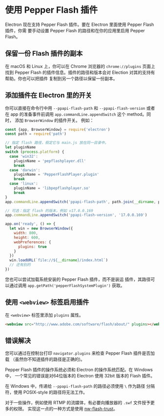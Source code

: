 # 使用 Pepper Flash 插件

Electron 现在支持 Pepper Flash 插件。要在 Electron 里面使用 Pepper Flash 插件，你需
要手动设置 Pepper Flash 的路径和在你的应用里启用 Pepper Flash。

## 保留一份 Flash 插件的副本

在 macOS 和 Linux 上，你可以在 Chrome 浏览器的 `chrome://plugins` 页面上找到 Pepper
Flash 的插件信息。插件的路径和版本会对 Election 对其的支持有帮助。你也可以把插件
复制到另一个路径以保留一份副本。

## 添加插件在 Electron 里的开关

你可以直接在命令行中用 `--ppapi-flash-path` 和 `--ppapi-flash-version` 或者
在 app 的准备事件前调用 `app.commandLine.appendSwitch` 这个 method。同时，
添加 `BrowserWindow` 的插件开关。
例如：

```javascript
const {app, BrowserWindow} = require('electron')
const path = require('path')

// 指定 flash 路径，假定它与 main.js 放在同一目录中。
let pluginName
switch (process.platform) {
  case 'win32':
    pluginName = 'pepflashplayer.dll'
    break
  case 'darwin':
    pluginName = 'PepperFlashPlayer.plugin'
    break
  case 'linux':
    pluginName = 'libpepflashplayer.so'
    break
}
app.commandLine.appendSwitch('ppapi-flash-path', path.join(__dirname, pluginName))

// 可选：指定 flash 的版本，例如 v17.0.0.169
app.commandLine.appendSwitch('ppapi-flash-version', '17.0.0.169')

app.on('ready', () => {
  let win = new BrowserWindow({
    width: 800,
    height: 600,
    webPreferences: {
      plugins: true
    }
  })
  win.loadURL(`file://${__dirname}/index.html`)
  // 还有别的
})
```

您也可以尝试加载系统安装的 Pepper Flash 插件，而不是装运
插件，其路径可以通过调用
`app.getPath('pepperFlashSystemPlugin')` 获取。

## 使用 `<webview>` 标签启用插件

在 `<webview>` 标签里添加 `plugins` 属性。

```html
<webview src="http://www.adobe.com/software/flash/about/" plugins></webview>
```

## 错误解决

您可以通过在控制台打印 `navigator.plugins` 来检查 Pepper Flash 插件是否加载
 （虽然你不知道插件的路径是正确的)。

Pepper Flash 插件的操作系统必须和 Electron 的操作系统匹配。在 Windows 中，
一个常见的错误是对64位版本的 Electron 使用 32bit 版本的 Flash 插件。

在 Windows 中，传递给 `--ppapi-flash-path` 的路径必须使用 `\` 作为路径
分隔符，使用 POSIX-style 的路径将无法工作。

对于一些操作，例如使用 RTMP 的流媒体，有必要向播放器的 `.swf` 文件授予更多的权限。
实现这一点的一种方式是使用 [nw-flash-trust](https://github.com/szwacz/nw-flash-trust)。

